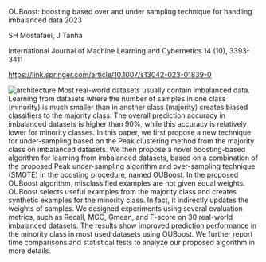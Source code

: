 OUBoost: boosting based over and under sampling technique for handling imbalanced data 2023

SH Mostafaei, J Tanha

International Journal of Machine Learning and Cybernetics 14 (10), 3393-3411

https://link.springer.com/article/10.1007/s13042-023-01839-0

![architecture](https://github.com/saharhzm/OUBoost/assets/74831239/b3000139-6fef-43d1-aa2b-2a3b8d99da86)
Most real-world datasets usually contain imbalanced data. Learning from datasets where the number of samples in one class (minority) is much smaller than in another class (majority) creates biased classifiers to the majority class. The overall prediction accuracy in imbalanced datasets is higher than 90%, while this accuracy is relatively lower for minority classes. In this paper, we first propose a new technique for under-sampling based on the Peak clustering method from the majority class on imbalanced datasets. We then propose a novel boosting-based algorithm for learning from imbalanced datasets, based on a combination of the proposed Peak under-sampling algorithm and over-sampling technique (SMOTE) in the boosting procedure, named OUBoost. In the proposed OUBoost algorithm, misclassified examples are not given equal weights. OUBoost selects useful examples from the majority class and creates synthetic examples for the minority class. In fact, it indirectly updates the weights of samples. We designed experiments using several evaluation metrics, such as Recall, MCC, Gmean, and F-score on 30 real-world imbalanced datasets. The results show improved prediction performance in the minority class in most used datasets using OUBoost. We further report time comparisons and statistical tests to analyze our proposed algorithm in more details.
